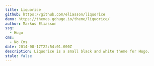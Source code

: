 ```yaml
---
title: Liquorice
github: https://github.com/eliasson/liquorice
demo: https://themes.gohugo.io/theme/liquorice/
author: Markus Eliasson
ssg:
  - Hugo
cms:
  - No Cms
date: 2014-08-17T22:54:01.000Z
description: Liquorice is a small black and white theme for Hugo.
stale: false
---
```


